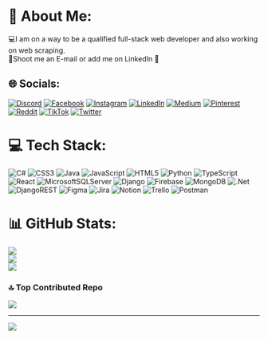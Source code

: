 # 💫 About Me:
💻I am on a way to be a qualified full-stack web developer and also working on web scraping.<br>📩Shoot me an E-mail or add me on LinkedIn 🤗


## 🌐 Socials:
[![Discord](https://img.shields.io/badge/Discord-%237289DA.svg?logo=discord&logoColor=white)](https://discord.gg/Damla#8813) [![Facebook](https://img.shields.io/badge/Facebook-%231877F2.svg?logo=Facebook&logoColor=white)](https://facebook.com/damla.ulku.9) [![Instagram](https://img.shields.io/badge/Instagram-%23E4405F.svg?logo=Instagram&logoColor=white)](https://instagram.com/damlaaulku) [![LinkedIn](https://img.shields.io/badge/LinkedIn-%230077B5.svg?logo=linkedin&logoColor=white)](https://linkedin.com/in/damla-ülkü-7b1325134) [![Medium](https://img.shields.io/badge/Medium-12100E?logo=medium&logoColor=white)](https://medium.com/@@damlaaulku) [![Pinterest](https://img.shields.io/badge/Pinterest-%23E60023.svg?logo=Pinterest&logoColor=white)](https://pinterest.com/damlaaulku) [![Reddit](https://img.shields.io/badge/Reddit-%23FF4500.svg?logo=Reddit&logoColor=white)](https://reddit.com/user/damlaaulku) [![TikTok](https://img.shields.io/badge/TikTok-%23000000.svg?logo=TikTok&logoColor=white)](https://tiktok.com/@damlayoga) [![Twitter](https://img.shields.io/badge/Twitter-%231DA1F2.svg?logo=Twitter&logoColor=white)](https://twitter.com/damlaulku) 

# 💻 Tech Stack:
![C#](https://img.shields.io/badge/c%23-%23239120.svg?style=for-the-badge&logo=c-sharp&logoColor=white) ![CSS3](https://img.shields.io/badge/css3-%231572B6.svg?style=for-the-badge&logo=css3&logoColor=white) ![Java](https://img.shields.io/badge/java-%23ED8B00.svg?style=for-the-badge&logo=java&logoColor=white) ![JavaScript](https://img.shields.io/badge/javascript-%23323330.svg?style=for-the-badge&logo=javascript&logoColor=%23F7DF1E) ![HTML5](https://img.shields.io/badge/html5-%23E34F26.svg?style=for-the-badge&logo=html5&logoColor=white) ![Python](https://img.shields.io/badge/python-3670A0?style=for-the-badge&logo=python&logoColor=ffdd54) ![TypeScript](https://img.shields.io/badge/typescript-%23007ACC.svg?style=for-the-badge&logo=typescript&logoColor=white) ![React](https://img.shields.io/badge/react-%2320232a.svg?style=for-the-badge&logo=react&logoColor=%2361DAFB) ![MicrosoftSQLServer](https://img.shields.io/badge/Microsoft%20SQL%20Sever-CC2927?style=for-the-badge&logo=microsoft%20sql%20server&logoColor=white) ![Django](https://img.shields.io/badge/django-%23092E20.svg?style=for-the-badge&logo=django&logoColor=white) ![Firebase](https://img.shields.io/badge/firebase-%23039BE5.svg?style=for-the-badge&logo=firebase) ![MongoDB](https://img.shields.io/badge/MongoDB-%234ea94b.svg?style=for-the-badge&logo=mongodb&logoColor=white) ![.Net](https://img.shields.io/badge/.NET-5C2D91?style=for-the-badge&logo=.net&logoColor=white) ![DjangoREST](https://img.shields.io/badge/DJANGO-REST-ff1709?style=for-the-badge&logo=django&logoColor=white&color=ff1709&labelColor=gray) 	![Figma](https://img.shields.io/badge/figma-%23F24E1E.svg?style=for-the-badge&logo=figma&logoColor=white) ![Jira](https://img.shields.io/badge/jira-%230A0FFF.svg?style=for-the-badge&logo=jira&logoColor=white) ![Notion](https://img.shields.io/badge/Notion-%23000000.svg?style=for-the-badge&logo=notion&logoColor=white) ![Trello](https://img.shields.io/badge/Trello-%23026AA7.svg?style=for-the-badge&logo=Trello&logoColor=white) ![Postman](https://img.shields.io/badge/Postman-FF6C37?style=for-the-badge&logo=postman&logoColor=white)
# 📊 GitHub Stats:
![](https://github-readme-stats.vercel.app/api?username=Damlaaulku&theme=vue-dark&hide_border=false&include_all_commits=true&count_private=false)<br/>
![](https://github-readme-streak-stats.herokuapp.com/?user=Damlaaulku&theme=vue-dark&hide_border=false)<br/>
![](https://github-readme-stats.vercel.app/api/top-langs/?username=Damlaaulku&theme=vue-dark&hide_border=false&include_all_commits=true&count_private=false&layout=compact)

### 🔝 Top Contributed Repo
![](https://github-contributor-stats.vercel.app/api?username=Damlaaulku&limit=5&theme=nord&combine_all_yearly_contributions=true)

---
[![](https://visitcount.itsvg.in/api?id=Damlaaulku&icon=0&color=0)](https://visitcount.itsvg.in)

<!-- Proudly created with GPRM ( https://gprm.itsvg.in ) -->
